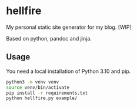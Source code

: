 # hellfire

My personal static site generator for my blog. [WIP]

Based on python, pandoc and jinja.

## Usage

You need a local installation of Python 3.10 and pip.

```bash
python3 -m venv venv
source venv/bin/activate
pip install -r requirements.txt
python hellfire.py example/
```
